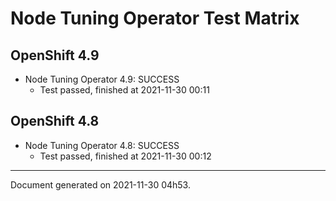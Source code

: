
Node Tuning Operator Test Matrix
================================

OpenShift 4.9
-------------



* Node Tuning Operator 4.9: SUCCESS
  - Test passed, finished at 2021-11-30 00:11

OpenShift 4.8
-------------



* Node Tuning Operator 4.8: SUCCESS
  - Test passed, finished at 2021-11-30 00:12

---
Document generated on 2021-11-30 04h53.
